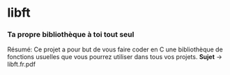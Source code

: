 # libft

### Ta propre bibliothèque à toi tout seul

Résumé: Ce projet a pour but de vous faire coder en C une bibliothèque de fonctions usuelles que vous pourrez utiliser dans tous vos projets. __Sujet__ -> libft.fr.pdf
